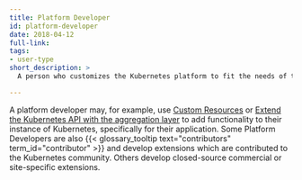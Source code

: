 ```yaml
---
title: Platform Developer
id: platform-developer
date: 2018-04-12
full-link: 
tags:
- user-type
short_description: >
  A person who customizes the Kubernetes platform to fit the needs of their project.

---
```


A platform developer may, for example, use [Custom Resources](/docs/concepts/api-extension/custom-resources/) or [Extend the Kubernetes API with the aggregation layer](/docs/concepts/api-extension/apiserver-aggregation/) to add functionality to their instance of Kubernetes, specifically for their application.  Some Platform Developers are also {{< glossary_tooltip text="contributors" term_id="contributor" >}} and develop extensions which are contributed to the Kubernetes community.  Others develop closed-source commercial or site-specific extensions.


